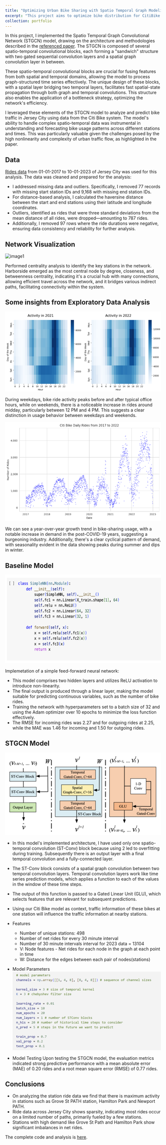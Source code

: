 ```yaml
---
title: "Optimizing Urban Bike Sharing with Spatio Temporal Graph Modeling"
excerpt: "This project aims to optimize bike distribution for CitiBike in Jersey City using a STGCN model. It involves cleaning and analyzing ride data from 2017 to 2023, identifying key patterns through network analysis, and predicting bike traffic at various stations."
collection: portfolio
---
```


In this project, I implemented the Spatio Temporal Graph Convolutional Network (STGCN) model, drawing on the architecture and methodologies described in the [referenced paper](https://arxiv.org/abs/1709.04875). The STGCN is composed of several spatio-temporal convolutional blocks, each forming a "sandwich" structure with two gated sequential convolution layers and a spatial graph convolution layer in between​​.

These spatio-temporal convolutional blocks are crucial for fusing features from both spatial and temporal domains, allowing the model to process graph-structured time series effectively​​. The unique design of these blocks, with a spatial layer bridging two temporal layers, facilitates fast spatial-state propagation through both graph and temporal convolutions. This structure also enables the application of a bottleneck strategy, optimizing the network's efficiency​​.

I leveraged these elements of the STGCN model to analyze and predict bike traffic in Jersey City using data from the Citi Bike system. The model's ability to handle complex spatio-temporal data was instrumental in understanding and forecasting bike usage patterns across different stations and times. This was particularly valuable given the challenges posed by the high nonlinearity and complexity of urban traffic flow, as highlighted in the paper​​.

## Data
[Rides data](https://ride.citibikenyc.com/system-data) from 01-01-2017 to 10-01-2023 of Jersey City was used for this analysis.
The data was cleaned and prepared for the analysis:
* I addressed missing data and outliers. Specifically, I removed 77 records with missing start station IDs and 9,168 with missing end station IDs. 
* For distance-based analysis, I calculated the haversine distance between the start and end stations using their latitude and longitude coordinates. 
* Outliers, identified as rides that were three standard deviations from the mean distance of all rides, were dropped—amounting to 787 rides. 
* Additionally, I removed 97 rows where the ride durations were negative, ensuring data consistency and reliability for further analysis. 

## Network Visualization
![image1](/images/stgcn_streetmap.png)

Performed centrality analysis to identify the key stations in the network. Harborside emerged as the most central node by degree, closeness, and betweenness centrality, indicating it's a crucial hub with many connections, allowing efficient travel across the network, and it bridges various indirect paths, facilitating connectivity within the system.

## Some insights from Exploratory Data Analysis

![image](/images/stgcn_yearhmap.png)

During weekdays, bike ride activity peaks before and after typical office hours, while on weekends, there is a noticeable increase in rides around midday, particularly between 12 PM and 4 PM. This suggests a clear distinction in usage behavior between weekdays and weekends.

![image](/images/stgcn_yearly.png)

We can see a year-over-year growth trend in bike-sharing usage, with a notable increase in demand in the post-COVID-19 years, suggesting a burgeoning industry. Additionally, there's a clear cyclical pattern of demand, with seasonality evident in the data showing peaks during summer and dips in winter.

## Baseline Model

![image](/images/stgcn_snn.png)

Implemetation of a simple feed-forward neural network:
* This model comprises two hidden layers and utilizes ReLU activation to introduce non-linearity.
* The final output is produced through a linear layer, making the model suitable for predicting continuous variables, such as the number of bike rides.
* Training the network with hyperparameters set to a batch size of 32 and using the Adam optimizer over 10 epochs to minimize the loss function effectively.
* The RMSE for incoming rides was 2.27 and for outgoing rides at 2.25, while the MAE was 1.46 for incoming and 1.50 for outgoing rides. 

## STGCN Model

![image](/images/stgcn.png)

* In this model's implemented architecture, I have used only one spatio-temporal convolution (ST-Conv) block because using 2 led to overfitting during training. Subsequently there is an output layer with a final temporal convolution and a fully-connected layer.
* The ST-Conv block consists of a spatial graph convolution between two temporal convolution layers. Temporal convolution layers work like time series prediction models, which applies a function to each of the values in the window of these time steps. 
* The output of this function is passed to a Gated Linear Unit (GLU), which selects features that are
relevant for subsequent predictions. 
* Using our Citi Bike model as context, traffic information of these bikes at one station will influence the traffic information at nearby stations.

* Features
    * Number of unique stations: 498
    * Number of net rides for every 30 minute interval
    * Number of 30 minute intervals interval for 2023 data = 13104
    * V: Node features - Net rides for each node in the graph at each point in time
    * W: Distance for the edges between each pair of nodes(stations)

* Model Parameters
   ![image](/images/stgcn_parameters.png)

* Model Testing
    Upon testing the STGCN model, the evaluation metrics indicated strong predictive performance with a mean absolute error (MAE) of 0.20 rides and a root mean square error (RMSE) of 0.77 rides. 
    
## Conclusions
* On analyzing the station ride data we find that there is maximum activity in stations such as Grove St PATH station, Hamilton Park and Newport PATH. 
* Ride data across Jersey City shows sparsity, indicating most rides occur on a limited number of paths, primarily fueled by a few stations.
* Stations with high demand like Grove St Path and Hamilton Park show significant imbalances in net rides.

The complete code and analysis is [here](https://github.com/srushtii-m/Jersey-City-CitiBike-Demand-Prediction).